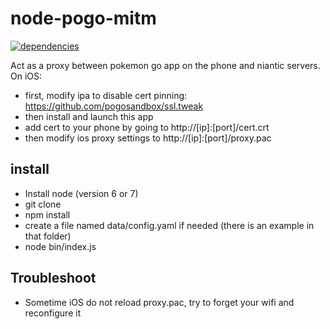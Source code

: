 # node-pogo-mitm

[![dependencies](https://david-dm.org/pogosandbox/node-pogo-mitm.svg)](https://david-dm.org/pogosandbox/node-pogo-mitm) 

Act as a proxy between pokemon go app on the phone and niantic servers.  
On iOS:
 - first, modify ipa to disable cert pinning: https://github.com/pogosandbox/ssl.tweak  
 - then install and launch this app
 - add cert to your phone by going to http://[ip]:[port]/cert.crt
 - then modify ios proxy settings to http://[ip]:[port]/proxy.pac

## install
 - Install node (version 6 or 7)
 - git clone
 - npm install
 - create a file named data/config.yaml if needed (there is an example in that folder)
 - node bin/index.js

## Troubleshoot
 - Sometime iOS do not reload proxy.pac, try to forget your wifi and reconfigure it